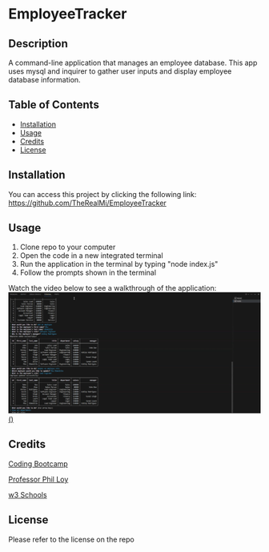 # EmployeeTracker

## Description
A command-line application that manages an employee database. This app uses mysql and inquirer to gather user inputs and display employee database information.

## Table of Contents 

- [Installation](#installation)
- [Usage](#usage)
- [Credits](#credits)
- [License](#license)

## Installation

You can access this project by clicking the following link: https://github.com/TheRealMi/EmployeeTracker

## Usage
1. Clone repo to your computer
2. Open the code in a new integrated terminal
3. Run the application in the terminal by typing "node index.js"
4. Follow the prompts shown in the terminal

Watch the video below to see a walkthrough of the application:
<a href="https://watch.screencastify.com/v/ZsvjhwmUxaz7uUqUgpID">![Application screenshot](./Assets/images/applicationScreenshot.PNG)()</a>

## Credits

[Coding Bootcamp](https://courses.bootcampspot.com)

[Professor Phil Loy](https://github.com/philliploy)

[w3 Schools](https://www.w3schools.com/)

## License

Please refer to the license on the repo